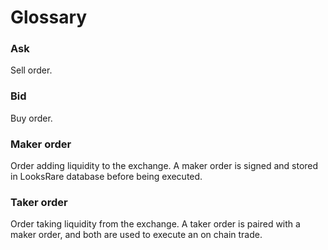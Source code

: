 # Glossary

### Ask

Sell order.

### Bid

Buy order.

### Maker order

Order adding liquidity to the exchange. A maker order is signed and stored in LooksRare database before being executed.

### Taker order

Order taking liquidity from the exchange. A taker order is paired with a maker order, and both are used to execute an on chain trade.
